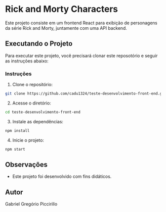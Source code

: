 # Rick and Morty Characters

Este projeto consiste em um frontend React para exibição de personagens da série Rick and Morty, juntamente com uma API backend.

## Executando o Projeto

Para executar este projeto, você precisará clonar este reposotório e seguir as instruções abaixo:

### Instruções

1. Clone o repositório:

```bash
git clone https://github.com/cadu1324/teste-desenvolvimento-front-end.git
```

2. Acesse o diretório:

```bash
cd teste-desenvolvimento-front-end
```

3. Instale as dependências:

```bash
npm install
```

4. Inicie o projeto:

```bash
npm start
```

## Observações

- Este projeto foi desenvolvido com fins didáticos.

## Autor

Gabriel Gregório Piccirillo
